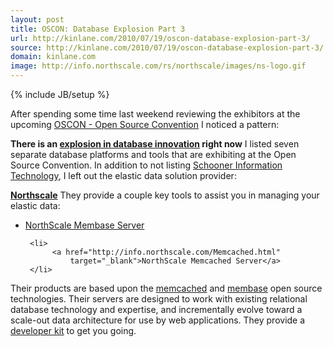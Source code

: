 ```yaml
---
layout: post
title: OSCON: Database Explosion Part 3
url: http://kinlane.com/2010/07/19/oscon-database-explosion-part-3/
source: http://kinlane.com/2010/07/19/oscon-database-explosion-part-3/
domain: kinlane.com
image: http://info.northscale.com/rs/northscale/images/ns-logo.gif
---
```

{% include JB/setup %}<p>
     <img class="c1"
        title="Schooner Information Technology"
        src="http://info.northscale.com/rs/northscale/images/ns-logo.gif"
        alt=""
        align="right" />After spending some time last weekend reviewing the exhibitors at the upcoming <a href="http://www.oscon.com/oscon2010/"
        target="_blank">OSCON - Open Source Convention</a> I noticed a pattern:
</p>

<p class="c2">
     <strong>There is an <a href="http://www.kinlane.com/2010/07/open-source-database-explosion/">explosion in database innovation</a> right now</strong> I listed seven separate database platforms and tools that are exhibiting at the Open Source Convention. In addition to not listing <a href="http://www.kinlane.com/2010/07/oscon-database-explosion-part-2/">Schooner Information Technology</a>, I left out the elastic data solution provider:
</p>

<p class="c2">
     <a href="http://www.northscale.com/"
        target="_blank"><strong>Northscale</strong></a> They provide a couple key tools to assist you in managing your elastic data:
</p>

<ul class="mainlist">
     <li>
          <a href="http://info.northscale.com/membase-beta-download.html"
              target="_blank">NorthScale Membase Server</a>
     </li>

     <li>
          <a href="http://info.northscale.com/Memcached.html"
              target="_blank">NorthScale Memcached Server</a>
     </li>
</ul>

<p>
     Their products are based upon the <a href="http://memcached.org/"
        target="_blank">memcached</a> and <a href="http://www.membase.org/"
        target="_blank">membase</a> open source technologies. Their servers are designed to work with existing relational database technology and expertise, and incrementally evolve toward a scale-out data architecture for use by web applications. They provide a <a href="http://info.northscale.com/Devkit.html"
        target="_blank">developer kit</a> to get you going.
</p>